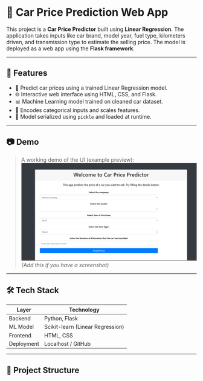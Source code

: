 # 🚗 Car Price Prediction Web App

This project is a **Car Price Predictor** built using **Linear Regression**. The application takes inputs like car brand, model year, fuel type, kilometers driven, and transmission type to estimate the selling price. The model is deployed as a web app using the **Flask framework**.

---

## 📌 Features

- 🔢 Predict car prices using a trained Linear Regression model.
- 🌐 Interactive web interface using HTML, CSS, and Flask.
- 📊 Machine Learning model trained on cleaned car dataset.
- 🧠 Encodes categorical inputs and scales features.
- 📁 Model serialized using `pickle` and loaded at runtime.

---

## 📷 Demo

> A working demo of the UI (example preview):
![UI Screenshot](static/ui-sample.png) *(Add this if you have a screenshot)*

---

## 🛠️ Tech Stack

| Layer        | Technology           |
|--------------|----------------------|
| Backend      | Python, Flask        |
| ML Model     | Scikit-learn (Linear Regression) |
| Frontend     | HTML, CSS            |
| Deployment   | Localhost / GitHub   |

---

## 📁 Project Structure

